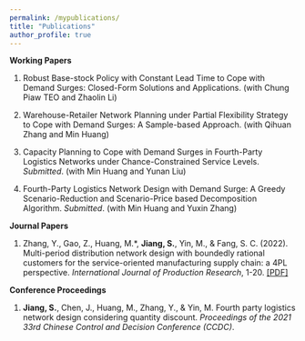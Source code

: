 ```yaml
---
permalink: /mypublications/
title: "Publications"
author_profile: true
---
```


**Working Papers**

1. Robust Base-stock Policy with Constant Lead Time to Cope with Demand Surges: Closed-Form Solutions and Applications. (with Chung Piaw TEO and Zhaolin Li)

2. Warehouse-Retailer Network Planning under Partial Flexibility Strategy to Cope with Demand Surges: A Sample-based Approach. (with Qihuan Zhang and Min Huang)

3. Capacity Planning to Cope with  Demand Surges in Fourth-Party Logistics Networks under Chance-Constrained Service Levels. _Submitted_. (with Min Huang and Yunan Liu)

4. Fourth-Party Logistics Network Design with Demand Surge: A Greedy Scenario-Reduction and Scenario-Price based Decomposition Algorithm. _Submitted_. (with Min Huang and Yuxin Zhang)

**Journal Papers**

1. Zhang, Y., Gao, Z., Huang, M.*, **Jiang, S.**, Yin, M., & Fang, S. C. (2022). Multi-period distribution network design with boundedly rational customers for the service-oriented manufacturing supply chain: a 4PL perspective. _International Journal of Production Research_, 1-20. [[PDF]](/files/paper1.pdf)

**Conference Proceedings**

1. **Jiang, S.**, Chen, J., Huang, M., Zhang, Y., & Yin, M. Fourth party logistics network design considering quantity discount. _Proceedings of the 2021 33rd Chinese Control and Decision Conference (CCDC)_.
